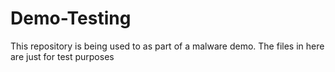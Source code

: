 # Demo-Testing
This repository is being used to as part of a malware demo. The files in here are just for test purposes
